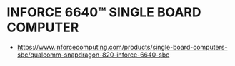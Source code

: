 # INFORCE 6640™ SINGLE BOARD COMPUTER

* https://www.inforcecomputing.com/products/single-board-computers-sbc/qualcomm-snapdragon-820-inforce-6640-sbc
